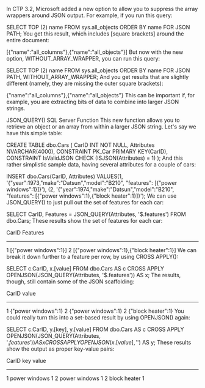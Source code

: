 In CTP 3.2, Microsoft added a new option to allow you to suppress the array wrappers around JSON output. For example, if you run this query:

SELECT TOP (2) name 
  FROM sys.all_objects 
  ORDER BY name
  FOR JSON PATH;
You get this result, which includes [square brackets] around the entire document:

[{"name":"all_columns"},{"name":"all_objects"}]
But now with the new option, WITHOUT_ARRAY_WRAPPER, you can run this query:

SELECT TOP (2) name 
FROM sys.all_objects 
ORDER BY name
FOR JSON PATH, WITHOUT_ARRAY_WRAPPER;
And you get results that are slightly different (namely, they are missing the outer square brackets):

{"name":"all_columns"},{"name":"all_objects"}
This can be important if, for example, you are extracting bits of data to combine into larger JSON strings.

JSON_QUERY() SQL Server Function
This new function allows you to retrieve an object or an array from within a larger JSON string. Let's say we have this simple table:

CREATE TABLE dbo.Cars
(
  CarID INT NOT NULL,
  Attributes NVARCHAR(4000),
  CONSTRAINT PK_Car PRIMARY KEY(CarID),
  CONSTRAINT IsValidJSON CHECK (ISJSON(Attributes) = 1)
);
And this rather simplistic sample data, having several attributes for a couple of cars:

INSERT dbo.Cars(CarID, Attributes)
  VALUES(1, '{"year":1973,"make":"Datsun","model":"B210",
    "features": [{"power windows":1}]}'),
        (2, '{"year":1974,"make":"Datsun","model":"B210",
    "features": [{"power windows":1},{"block heater":1}]}');
We can use JSON_QUERY() to just pull out the set of features for each car:

SELECT CarID, Features = JSON_QUERY(Attributes, '$.features')
  FROM dbo.Cars;
These results show the set of features for each car:

CarID	Features
-----	----------------------------------------
1	[{"power windows":1}]
2	[{"power windows":1},{"block heater":1}]
We can break it down further to a feature per row, by using CROSS APPLY():

SELECT c.CarID, x.[value]
  FROM dbo.Cars AS c
  CROSS APPLY OPENJSON(JSON_QUERY(Attributes, '$.features')) AS x;
The results, though, still contain some of the JSON scaffolding:

CarID	value
-----	-------------------
1	{"power windows":1}
2	{"power windows":1}
2	{"block heater":1}
You could really turn this into a set-based result by using OPENJSON() again:

SELECT c.CarID, y.[key], y.[value]
  FROM dbo.Cars AS c
  CROSS APPLY OPENJSON(JSON_QUERY(Attributes, '$.features')) AS x
  CROSS APPLY OPENJSON(x.[value], '$') AS y;
These results show the output as proper key-value pairs:

CarID	key		value
-----	-------------	-----
1	power windows	1
2	power windows	1
2	block heater	1
